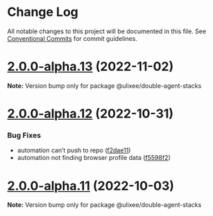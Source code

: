 # Change Log

All notable changes to this project will be documented in this file.
See [Conventional Commits](https://conventionalcommits.org) for commit guidelines.

# [2.0.0-alpha.13](https://github.com/ulixee/unblocked/compare/v2.0.0-alpha.12...v2.0.0-alpha.13) (2022-11-02)

**Note:** Version bump only for package @ulixee/double-agent-stacks





# [2.0.0-alpha.12](https://github.com/ulixee/unblocked/compare/v2.0.0-alpha.11...v2.0.0-alpha.12) (2022-10-31)


### Bug Fixes

* automation can’t push to repo ([f2dae11](https://github.com/ulixee/unblocked/commit/f2dae111334aa8f6dfd38e7adb64c322bd6986c9))
* automation not finding browser profile data ([f5598f2](https://github.com/ulixee/unblocked/commit/f5598f2f1dd03cea8b974232e08da7f488acb52b))





# [2.0.0-alpha.11](https://github.com/ulixee/unblocked/compare/v2.0.0-alpha.10...v2.0.0-alpha.11) (2022-10-03)

**Note:** Version bump only for package @ulixee/double-agent-stacks
